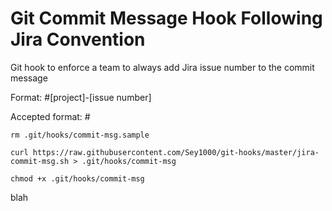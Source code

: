 # Git Commit Message Hook Following Jira Convention

Git hook to enforce a team to always add Jira issue number to the commit message

Format: #[project]-[issue number]

Accepted format: #

```
rm .git/hooks/commit-msg.sample

curl https://raw.githubusercontent.com/Sey1000/git-hooks/master/jira-commit-msg.sh > .git/hooks/commit-msg

chmod +x .git/hooks/commit-msg

```
blah
